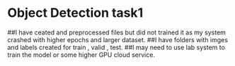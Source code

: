 # Object Detection task1
##I have ceated and preprocessed files but did not trained it as my system crashed with higher epochs and larger dataset.
##I have folders with imges and labels created for train , valid , test.
##I may need to use lab system to train the model or some higher GPU cloud service.
 
